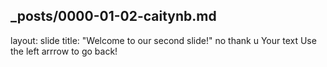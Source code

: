 _posts/0000-01-02-caitynb.md
---
layout: slide
title: "Welcome to our second slide!"
no thank u
Your text
Use the left arrrow to go back!
